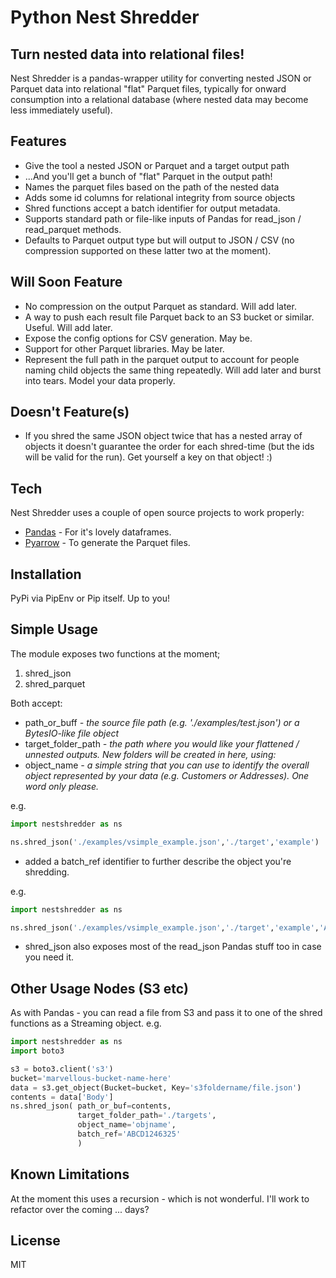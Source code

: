 # Python Nest Shredder
## Turn nested data into relational files!

Nest Shredder is a pandas-wrapper utility for converting nested JSON or Parquet data into relational "flat" Parquet files, typically for onward consumption into a relational database (where nested data may become less immediately useful).

## Features

- Give the tool a nested JSON or Parquet and a target output path
- ...And you'll get a bunch of "flat" Parquet in the output path!
- Names the parquet files based on the path of the nested data
- Adds some id columns for relational integrity from source objects
- Shred functions accept a batch identifier for output metadata.
- Supports standard path or file-like inputs of Pandas for read_json / read_parquet methods.
- Defaults to Parquet output type but will output to JSON / CSV (no compression supported on these latter two at the moment).

## Will Soon Feature
- No compression on the output Parquet as standard. Will add later.
- A way to push each result file Parquet back to an S3 bucket or similar. Useful. Will add later.
- Expose the config options for CSV generation. May be.
- Support for other Parquet libraries. May be later.
- Represent the full path in the parquet output to account for people naming child objects the same thing repeatedly. Will add later and burst into tears. Model your data properly.


## Doesn't Feature(s)

- If you shred the same JSON object twice that has a nested array of objects it doesn't guarantee the order for each shred-time (but the ids will be valid for the run). Get yourself a key on that object! :) 



## Tech

Nest Shredder uses a couple of open source projects to work properly:

- [Pandas] - For it's lovely dataframes.
- [Pyarrow] - To generate the Parquet files.

## Installation

PyPi via PipEnv or Pip itself. Up to you!

## Simple Usage

The module exposes two functions at the moment;
1. shred_json
2. shred_parquet

Both accept:
- path_or_buff *- the source file path (e.g. './examples/test.json') or a BytesIO-like file object*
- target_folder_path *- the path where you would like your flattened / unnested outputs. New folders will be created in here, using:*
- object_name *- a simple string that you can use to identify the overall object represented by your data (e.g. Customers or Addresses). One word only please.*

e.g.
```python
import nestshredder as ns

ns.shred_json('./examples/vsimple_example.json','./target','example')
```

- added a batch_ref identifier to further describe the object you're shredding.

e.g.
```python
import nestshredder as ns

ns.shred_json('./examples/vsimple_example.json','./target','example','ABC123')
```

- shred_json also exposes most of the read_json Pandas stuff too in case you need it.


## Other Usage Nodes (S3 etc)

As with Pandas - you can read a file from S3 and pass it to one of the shred functions as a Streaming object. e.g.

```python
import nestshredder as ns
import boto3

s3 = boto3.client('s3')
bucket='marvellous-bucket-name-here'
data = s3.get_object(Bucket=bucket, Key='s3foldername/file.json')
contents = data['Body']
ns.shred_json( path_or_buf=contents,
               target_folder_path='./targets',
               object_name='objname',
               batch_ref='ABCD1246325'
               )
```

## Known Limitations
At the moment this uses a recursion - which is not wonderful. I'll work to refactor over the coming ... days? 

## License

MIT

[//]: # 

   [pandas]: <https://github.com/pandas-dev/pandas>
   [pyarrow]: <https://github.com/apache/arrow/tree/master/python/pyarrow>
